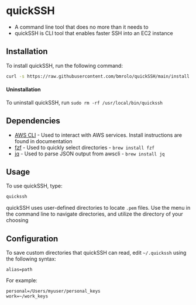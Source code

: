 # quickSSH
- A command line tool that does no more than it needs to
- quickSSH is CLI tool that enables faster SSH into an EC2 instance

## Installation

To install quickSSH, run the following command:

```sh
curl -s https://raw.githubusercontent.com/bmrolo/quickSSH/main/install.sh | bash
```
#### Uninstallation
To uninstall quickSSH, run `sudo rm -rf /usr/local/bin/quickssh`

## Dependencies
- [AWS CLI](https://docs.aws.amazon.com/cli/latest/userguide/getting-started-install.html) - Used to interact with AWS services. Install instructions are found in documentation 
- [fzf](https://github.com/junegunn/fzf?tab=readme-ov-file#using-homebrew) - Used to quickly select directories - `brew install fzf`
- [jq](https://github.com/jqlang/jq) - Used to parse JSON output from awscli - `brew install jq`

## Usage
To use quickSSH, type:
```sh
quickssh
```
quickSSH uses user-defined directories to locate `.pem` files. Use the menu in the command line to navigate directories, and utilize the directory of your choosing

## Configuration
To save custom directories that quickSSH can read, edit `~/.quickssh` using the following syntax:
```
alias=path
```
For example:
```
personal=/Users/myuser/personal_keys
work=~/work_keys
```
